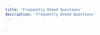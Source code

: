 ```yaml
---
title: 'Frequently Asked Questions'
description: 'Frequently Asked Questions'
---
```


<!-- USES A CUSTOM LAYOUT -->
<!-- EDIT THE FAQ IN THE FAQ ITEMS SECTION -->

.